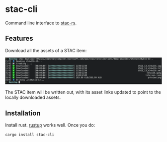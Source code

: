 # stac-cli

Command line interface to [stac-rs](https://github.com/gadomski/stac-rs).

## Features

Download all the assets of a STAC item:

![Download 3dep data](docs/img/download.png)

The STAC item will be written out, with its asset links updated to point to the locally downloaded assets.

## Installation

Install rust.
[rustup](https://rustup.rs/) works well.
Once you do:

```sh
cargo install stac-cli
```
